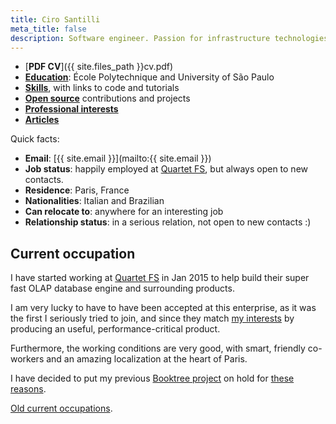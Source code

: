 ```yaml
---
title: Ciro Santilli
meta_title: false
description: Software engineer. Passion for infrastructure technologies and educational applications.
---
```


- [**PDF CV**]({{ site.files_path }}cv.pdf)
- [**Education**](education): École Polytechnique and University of São Paulo
- [**Skills**](skills), with links to code and tutorials
- [**Open source**](contrib) contributions and projects
- [**Professional interests**](interests)
- [**Articles**](articles)

Quick facts:

- **Email**: [{{ site.email }}](mailto:{{ site.email }})
- **Job status**: happily employed at [Quartet FS](https://quartetfs.com), but always open to new contacts.
- **Residence**: Paris, France
- **Nationalities**: Italian and Brazilian
- **Can relocate to**: anywhere for an interesting job
- **Relationship status**: in a serious relation, not open to new contacts :)

## Current occupation

I have started working at [Quartet FS](https://quartetfs.com) in Jan 2015 to help build their super fast OLAP database engine and surrounding products.

I am very lucky to have to have been accepted at this enterprise, as it was the first I seriously tried to join, and since they match [my interests](interests) by producing an useful, performance-critical product.

Furthermore, the working conditions are very good, with smart, friendly co-workers and an amazing localization at the heart of Paris.

I have decided to put my previous [Booktree project](https://github.com/booktree/booktree) on hold for [these reasons](https://github.com/booktree/booktree/blob/master/blog/2015-01-why-ciro-stopped-working-on-booktree.md).

[Old current occupations](old-current).
